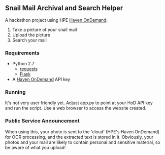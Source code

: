 Snail Mail Archival and Search Helper
-------------------------------------

A hackathon project using HPE [Haven OnDemand](https://www.havenondemand.com/).

1. Take a picture of your snail mail
2. Upload the picture
3. Search your mail

### Requirements
* Python 2.7
  * [requests](http://docs.python-requests.org/en/latest/)
  * [Flask](http://flask.pocoo.org/)
* A [Haven OnDemand](https://www.havenondemand.com/) API key

### Running
It's not very user friendly yet. Adjust app.py to point at your HoD API key and run the script. Use a web browser to access the website created.

### Public Service Announcement
When using this, your photo is sent to the 'cloud' (HPE's Haven OnDemand) for OCR processing, and the extracted text is stored in it. Obviously, your photos and your mail are likely to contain personal and sensitive material, so be aware of what you upload!
